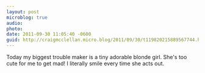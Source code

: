 ```yaml
---
layout: post
microblog: true
audio: 
photo: 
date: 2011-09-30 11:05:40 -0600
guid: http://craigmcclellan.micro.blog/2011/09/30/t119820215889567744.html
---
```

Today my biggest trouble maker is a tiny adorable blonde girl. She's too cute for me to get mad! I literally smile every time she acts out.
